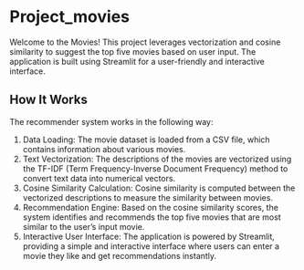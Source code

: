 # Project_movies

Welcome to the Movies! This project leverages vectorization and cosine similarity to suggest the top five movies based on user input. The application is built using Streamlit for a user-friendly and interactive interface.

## How It Works

The recommender system works in the following way:

1. Data Loading: The movie dataset is loaded from a CSV file, which contains information about various movies.
2. Text Vectorization: The descriptions of the movies are vectorized using the TF-IDF (Term Frequency-Inverse Document Frequency) method to convert text data into numerical vectors.
3. Cosine Similarity Calculation: Cosine similarity is computed between the vectorized descriptions to measure the similarity between movies.
4. Recommendation Engine: Based on the cosine similarity scores, the system identifies and recommends the top five movies that are most similar to the user’s input movie.
5. Interactive User Interface: The application is powered by Streamlit, providing a simple and interactive interface where users can enter a movie they like and get recommendations instantly.
